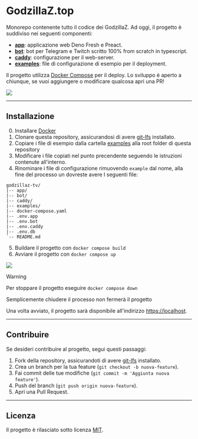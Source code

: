 # GodzillaZ.top

Monorepo contenente tutto il codice dei GodzillaZ. Ad oggi, il progetto è suddiviso nei seguenti componenti:

- **[app](./app)**: applicazione web Deno Fresh e Preact.
- **[bot](./bot)**: bot per Telegram e Twitch scritto 100% from scratch in typescript.
- **[caddy](./caddy)**: configurazione per il web-server.
- **[examples](./examples)**: file di configurazione di esempio per il deployment.

Il progetto utilizza [Docker Compose](./docker-compose.yaml) per il deploy. Lo sviluppo è aperto a chiunque, se vuoi aggiungere o modificare qualcosa apri una PR!

![](./images/preview.png)

---

## Installazione

0. Installare [Docker](https://docs.docker.com/engine/install/)
1. Clonare questa repository, assicurandosi di avere [git-lfs](https://git-lfs.com/) installato.
2. Copiare i file di esempio dalla cartella [examples](examples/) alla root folder di questa repository
3. Modificare i file copiati nel punto precendente seguendo le istruzioni contenute all'interno.
4. Rinominare i file di configurazione rimuovendo `example` dal nome, alla fine del processo un dovreste avere I seguenti file:
```
godzillaz-tv/
|-- app/
|-- bot/
|-- caddy/
|-- examples/
|-- docker-compose.yaml
|-- .env.app
|-- .env.bot
|-- .env.caddy
|-- .env.db
`-- README.md
```
5. Buildare il progetto con `docker compose build`
6. Avviare il progetto con `docker compose up`


![](./images/docker-compose.png)

> [!WARNING]  
> Per stoppare il progetto eseguire `docker compose down`
> 
> Semplicemente chiudere il processo non fermerà il progetto

Una volta avviato, il progetto sarà disponibile all'indirizzo [https://localhost](https://localhost/).

---

## Contribuire
Se desideri contribuire al progetto, segui questi passaggi:

1. Fork della repository, assicurandoti di avere [git-lfs](https://git-lfs.com/) installato.
2. Crea un branch per la tua feature (`git checkout -b nuova-feature`).
3. Fai commit delle tue modifiche (`git commit -m 'Aggiunta nuova feature'`).
4. Push del branch (`git push origin nuova-feature`).
5. Apri una Pull Request.

---

## Licenza
Il progetto è rilasciato sotto licenza [MIT](./LICENSE).
